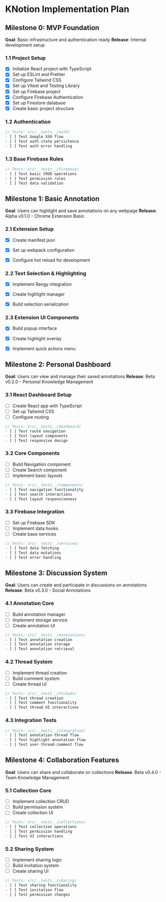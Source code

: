 # KNotion Implementation Plan

## Milestone 0: MVP Foundation
**Goal**: Basic infrastructure and authentication ready
**Release**: Internal development setup

### 1.1 Project Setup
- [x] Initialize React project with TypeScript
- [x] Set up ESLint and Prettier
- [x] Configure Tailwind CSS
- [x] Set up Vitest and Testing Library
- [x] Set up Firebase project
- [x] Configure Firebase Authentication
- [x] Set up Firestore database
- [x] Create basic project structure

### 1.2 Authentication
```typescript
// Tests: src/__tests__/auth/
- [ ] Test Google SSO flow
- [ ] Test auth state persistence
- [ ] Test auth error handling
```

### 1.3 Base Firebase Rules
```typescript
// Tests: src/__tests__/firebase/
- [ ] Test basic CRUD operations
- [ ] Test permission rules
- [ ] Test data validation
```

## Milestone 1: Basic Annotation
**Goal**: Users can highlight and save annotations on any webpage
**Release**: Alpha v0.1.0 - Chrome Extension Basic

### 2.1 Extension Setup
- [x] Create manifest.json
- [x] Set up webpack configuration
- [x] Configure hot reload for development


### 2.2 Text Selection & Highlighting
- [x] Implement Rangy integration
- [x] Create highlight manager
- [x] Build selection serialization


### 2.3 Extension UI Components
- [x] Build popup interface
- [x] Create highlight overlay
- [x] Implement quick actions menu


## Milestone 2: Personal Dashboard
**Goal**: Users can view and manage their saved annotations
**Release**: Beta v0.2.0 - Personal Knowledge Management

### 3.1 React Dashboard Setup
- [ ] Create React app with TypeScript
- [ ] Set up Tailwind CSS
- [ ] Configure routing
```typescript
// Tests: src/__tests__/dashboard/
- [ ] Test route navigation
- [ ] Test layout components
- [ ] Test responsive design
```

### 3.2 Core Components
- [ ] Build Navigation component
- [ ] Create Search component
- [ ] Implement basic layouts
```typescript
// Tests: src/__tests__/components/
- [ ] Test navigation functionality
- [ ] Test search interactions
- [ ] Test layout responsiveness
```

### 3.3 Firebase Integration
- [ ] Set up Firebase SDK
- [ ] Implement data hooks
- [ ] Create base services
```typescript
// Tests: src/__tests__/services/
- [ ] Test data fetching
- [ ] Test data mutations
- [ ] Test error handling
```

## Milestone 3: Discussion System
**Goal**: Users can create and participate in discussions on annotations
**Release**: Beta v0.3.0 - Social Annotations

### 4.1 Annotation Core
- [ ] Build annotation manager
- [ ] Implement storage service
- [ ] Create annotation UI
```typescript
// Tests: src/__tests__/annotations/
- [ ] Test annotation creation
- [ ] Test annotation storage
- [ ] Test annotation retrieval
```

### 4.2 Thread System
- [ ] Implement thread creation
- [ ] Build comment system
- [ ] Create thread UI
```typescript
// Tests: src/__tests__/threads/
- [ ] Test thread creation
- [ ] Test comment functionality
- [ ] Test thread UI interactions
```

### 4.3 Integration Tests
```typescript
// Tests: src/__tests__/integration/
- [ ] Test annotation-thread flow
- [ ] Test highlight-annotation flow
- [ ] Test user-thread-comment flow
```

## Milestone 4: Collaboration Features
**Goal**: Users can share and collaborate on collections
**Release**: Beta v0.4.0 - Team Knowledge Management

### 5.1 Collection Core
- [ ] Implement collection CRUD
- [ ] Build permission system
- [ ] Create collection UI
```typescript
// Tests: src/__tests__/collections/
- [ ] Test collection operations
- [ ] Test permission handling
- [ ] Test UI interactions
```

### 5.2 Sharing System
- [ ] Implement sharing logic
- [ ] Build invitation system
- [ ] Create sharing UI
```typescript
// Tests: src/__tests__/sharing/
- [ ] Test sharing functionality
- [ ] Test invitation flow
- [ ] Test permission changes
```